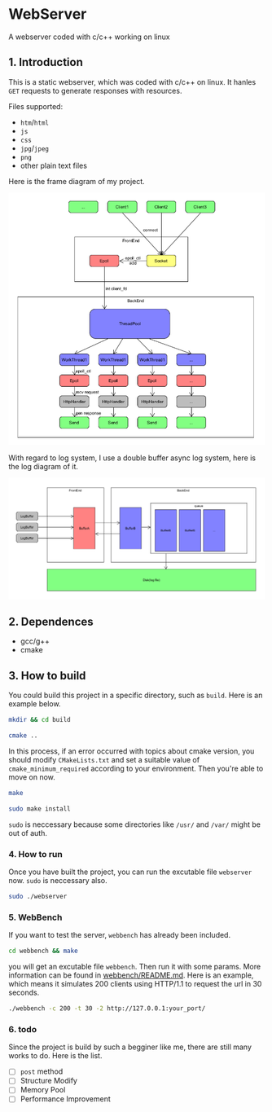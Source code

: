 # WebServer

A webserver coded with c/c++ working on linux

## 1. Introduction

This is a static webserver, which was coded with c/c++ on linux. It hanles `GET` requests to generate responses with resources.

Files supported:
+ `htm`/`html`
+ `js`
+ `css`
+ `jpg`/`jpeg`
+ `png`
+ other plain text files

Here is the frame diagram of my project.

![frame diagram](doc/frame.png)

With regard to log system, I use a double buffer async log system, here is the log diagram of it.

![log diagram](doc/log.png)

## 2. Dependences

+ gcc/g++
+ cmake

## 3. How to build

You could build this project in a specific directory, such as `build`. Here is an example below.

```bash
mkdir && cd build
```

```bash
cmake ..
```
In this process, if an error occurred with topics about cmake version, you should modify `CMakeLists.txt` and set a suitable value of `cmake_minimum_required` according to your environment. Then you're able to move on now.

```bash
make
```

```bash
sudo make install
```

`sudo` is neccessary because some directories like `/usr/` and `/var/` might be out of auth.

### 4. How to run

Once you have built the project, you can run the excutable file `webserver` now. `sudo` is neccessary also.

```bash
sudo ./webserver
```

### 5. WebBench

If you want to test the server, `webbench` has already been included.

```bash
cd webbench && make
```

you will get an excutable file `webbench`. Then run it with some params. More information can be found in [webbench/README.md](webbench/README.md). Here is an example, which means it simulates 200 clients using HTTP/1.1 to request the url in 30 seconds.

```bash
./webbench -c 200 -t 30 -2 http://127.0.0.1:your_port/
```

### 6. todo

Since the project is build by such a begginer like me, there are still many works to do. Here is the list.

+ [ ] `post` method
+ [ ] Structure Modify
+ [ ] Memory Pool
+ [ ] Performance Improvement
